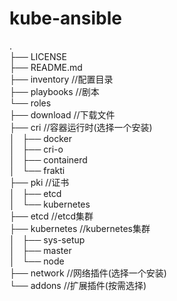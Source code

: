 # kube-ansible

.  
├── LICENSE  
├── README.md  
├── inventory  //配置目录  
├── playbooks  //剧本  
└── roles  
    ├── download  //下载文件  
    ├── cri       //容器运行时(选择一个安装)    
    │   ├── docker  
    │   ├── cri-o  
    │   ├── containerd  
    │   └── frakti   
    ├── pki         //证书  
    │   ├── etcd  
    │   └── kubernetes  
    ├── etcd        //etcd集群   
    ├── kubernetes  //kubernetes集群  
    │   ├── sys-setup  
    │   ├── master  
    │   └── node  
    ├── network   //网络插件(选择一个安装)    
    └── addons     //扩展插件(按需选择)    
